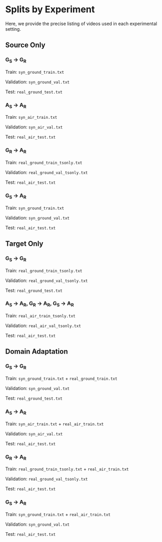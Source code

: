 # Splits by Experiment
Here, we provide the precise listing of videos used in each experimental setting.

## Source Only
### 	G<sub>S</sub> &#8594; G<sub>R</sub>
Train: `syn_ground_train.txt`

Validation: `syn_ground_val.txt`

Test: `real_ground_test.txt`

### 	A<sub>S</sub> &#8594; A<sub>R</sub>
Train: `syn_air_train.txt`

Validation: `syn_air_val.txt`

Test: `real_air_test.txt`

### 	G<sub>R</sub> &#8594; A<sub>R</sub>
Train: `real_ground_train_tsonly.txt`

Validation: `real_ground_val_tsonly.txt`

Test: `real_air_test.txt`

### 	G<sub>S</sub> &#8594; A<sub>R</sub>
Train: `syn_ground_train.txt`

Validation: `syn_ground_val.txt`

Test: `real_air_test.txt`

## Target Only

### 	G<sub>S</sub> &#8594; G<sub>R</sub>
Train: `real_ground_train_tsonly.txt`

Validation: `real_ground_val_tsonly.txt`

Test: `real_ground_test.txt`

### A<sub>S</sub> &#8594; A<sub>R</sub>, G<sub>R</sub> &#8594; A<sub>R</sub>, G<sub>S</sub> &#8594; A<sub>R</sub>
Train: `real_air_train_tsonly.txt`

Validation: `real_air_val_tsonly.txt`

Test: `real_air_test.txt`

## Domain Adaptation
### 	G<sub>S</sub> &#8594; G<sub>R</sub>
Train: `syn_ground_train.txt` + `real_ground_train.txt`

Validation: `syn_ground_val.txt`

Test: `real_ground_test.txt`

### 	A<sub>S</sub> &#8594; A<sub>R</sub>
Train: `syn_air_train.txt` + `real_air_train.txt`

Validation: `syn_air_val.txt`

Test: `real_air_test.txt`

### 	G<sub>R</sub> &#8594; A<sub>R</sub>
Train: `real_ground_train_tsonly.txt` + `real_air_train.txt`

Validation: `real_ground_val_tsonly.txt`

Test: `real_air_test.txt`

### 	G<sub>S</sub> &#8594; A<sub>R</sub>
Train: `syn_ground_train.txt` + `real_air_train.txt`

Validation: `syn_ground_val.txt`

Test: `real_air_test.txt`
